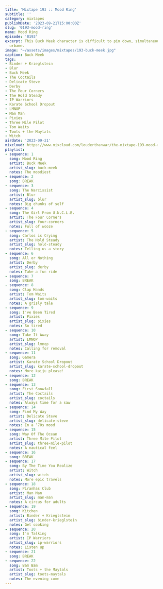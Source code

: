 ```yaml
---
title: 'Mixtape 193 :: Mood Ring'
subtitle: ''
category: mixtapes
publishDate: '2023-09-21T15:00:00Z'
slug: '0193-mood-ring'
name: Mood Ring
episode: '0193'
excerpt: This Buck Meek character is difficult to pin down, simultaneously rural and
  urbane.
image: "~/assets/images/mixtapes/193-buck-meek.jpg"
caption: Buck Meek
tags:
- Binder + Krieglstein
- Blur
- Buck Meek
- The Coctails
- Delicate Steve
- Derby
- The Four Corners
- The Hold Steady
- IP Warriors
- Karate School Dropout
- LMNOP
- Man Man
- Pixies
- Three Mile Pilot
- Tom Waits
- Toots + the Maytals
- Witch
airdate: '2023-09-21'
mixcloud: https://www.mixcloud.com/louderthanwar/the-mixtape-193-mood-ring-2023-09-21/
playlist:
- sequence: 1
  song: Mood Ring
  artist: Buck Meek
  artist_slug: buck-meek
  notes: The moodiest
- sequence: 2
  song: BREAK
- sequence: 3
  song: The Narcissist
  artist: Blur
  artist_slug: blur
  notes: Big chunks of self
- sequence: 4
  song: The Girl From U.N.C.L.E.
  artist: The Four Corners
  artist_slug: four-corners
  notes: Full of wooze
- sequence: 5
  song: Carlos is Crying
  artist: The Hold Steady
  artist_slug: hold-steady
  notes: Telling us a story
- sequence: 6
  song: All or Nothing
  artist: Derby
  artist_slug: derby
  notes: Take a fun ride
- sequence: 7
  song: BREAK
- sequence: 8
  song: Clap Hands
  artist: Tom Waits
  artist_slug: tom-waits
  notes: A grisly tale
- sequence: 9
  song: I've Been Tired
  artist: Pixies
  artist_slug: pixies
  notes: So tired
- sequence: 10
  song: Take It Away
  artist: LMNOP
  artist_slug: lmnop
  notes: Calling for removal
- sequence: 11
  song: Gamera
  artist: Karate School Dropout
  artist_slug: karate-school-dropout
  notes: More kaiju please!
- sequence: 12
  song: BREAK
- sequence: 13
  song: First Snowfall
  artist: The Coctails
  artist_slug: coctails
  notes: Always time for a saw
- sequence: 14
  song: Find My Way
  artist: Delicate Steve
  artist_slug: delicate-steve
  notes: In a ‘70s mood
- sequence: 15
  song: Way Of The Ocean
  artist: Three Mile Pilot
  artist_slug: three-mile-pilot
  notes: A nautical feel
- sequence: 16
  song: BREAK
- sequence: 17
  song: By The Time You Realize
  artist: Witch
  artist_slug: witch
  notes: More epic travels
- sequence: 18
  song: Piranhas Club
  artist: Man Man
  artist_slug: man-man
  notes: A circus for adults
- sequence: 19
  song: Kitchen
  artist: Binder + Krieglstein
  artist_slug: binder-krieglstein
  notes: Get cooking
- sequence: 20
  song: I'm Talking
  artist: IP Warriors
  artist_slug: ip-warriors
  notes: Listen up
- sequence: 21
  song: BREAK
- sequence: 22
  song: Bam Bam
  artist: Toots + the Maytals
  artist_slug: toots-maytals
  notes: The evening come
---
```


